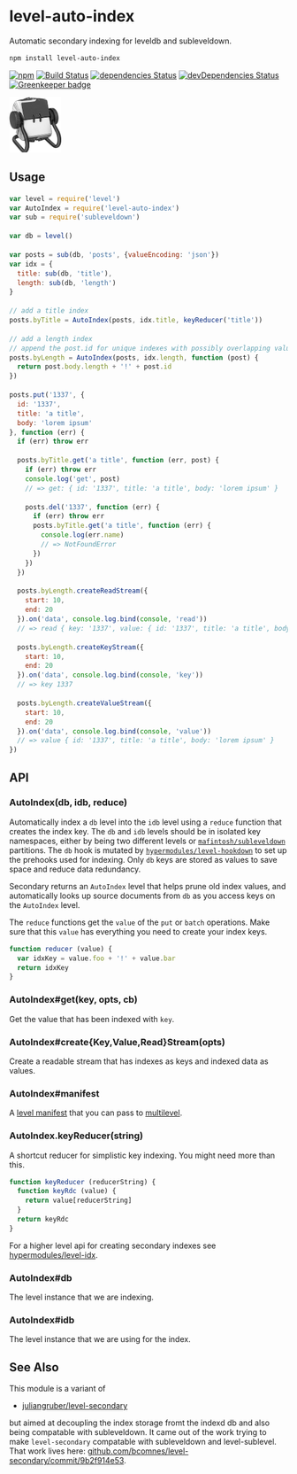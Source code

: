 # level-auto-index

Automatic secondary indexing for leveldb and subleveldown.


```bash
npm install level-auto-index
```

[![npm][npm-image]][npm-url]
[![Build Status](https://travis-ci.org/hypermodules/level-auto-index.svg?branch=master)](https://travis-ci.org/hypermodules/level-auto-index)
[![dependencies Status](https://david-dm.org/hypermodules/level-auto-index/status.svg)](https://david-dm.org/hypermodules/level-auto-index)
[![devDependencies Status](https://david-dm.org/hypermodules/level-auto-index/dev-status.svg)](https://david-dm.org/hypermodules/level-auto-index?type=dev)
[![Greenkeeper badge](https://badges.greenkeeper.io/hypermodules/level-auto-index.svg)](https://greenkeeper.io/)

<img height="100" src="index.png">

[npm-image]: https://img.shields.io/npm/v/level-auto-index.svg
[npm-url]: https://www.npmjs.com/package/level-auto-index

## Usage

```js
var level = require('level')
var AutoIndex = require('level-auto-index')
var sub = require('subleveldown')

var db = level()

var posts = sub(db, 'posts', {valueEncoding: 'json'})
var idx = {
  title: sub(db, 'title'),
  length: sub(db, 'length')
}

// add a title index
posts.byTitle = AutoIndex(posts, idx.title, keyReducer('title'))

// add a length index
// append the post.id for unique indexes with possibly overlapping values
posts.byLength = AutoIndex(posts, idx.length, function (post) {
  return post.body.length + '!' + post.id
})

posts.put('1337', {
  id: '1337',
  title: 'a title',
  body: 'lorem ipsum'
}, function (err) {
  if (err) throw err

  posts.byTitle.get('a title', function (err, post) {
    if (err) throw err
    console.log('get', post)
    // => get: { id: '1337', title: 'a title', body: 'lorem ipsum' }

    posts.del('1337', function (err) {
      if (err) throw err
      posts.byTitle.get('a title', function (err) {
        console.log(err.name)
        // => NotFoundError
      })
    })
  })

  posts.byLength.createReadStream({
    start: 10,
    end: 20
  }).on('data', console.log.bind(console, 'read'))
  // => read { key: '1337', value: { id: '1337', title: 'a title', body: 'lorem ipsum' } }

  posts.byLength.createKeyStream({
    start: 10,
    end: 20
  }).on('data', console.log.bind(console, 'key'))
  // => key 1337

  posts.byLength.createValueStream({
    start: 10,
    end: 20
  }).on('data', console.log.bind(console, 'value'))
  // => value { id: '1337', title: 'a title', body: 'lorem ipsum' }
})
```

## API

### AutoIndex(db, idb, reduce)

Automatically index a `db` level into the `idb` level using a `reduce` function that creates the index key.  The `db` and `idb` levels should be in isolated key namespaces, either by being two different levels or [`mafintosh/subleveldown`](https://github.com/mafintosh/subleveldown) partitions.  The `db` hook is mutated by [`hypermodules/level-hookdown`](https://github.com/hypermodules/level-hookdown) to set up the prehooks used for indexing.  Only `db` keys are stored as values to save space and reduce data redundancy.

Secondary returns an `AutoIndex` level that helps prune old index values, and automatically looks up source documents from `db` as you access keys on the `AutoIndex` level.

The `reduce` functions get the `value` of the `put` or `batch` operations.  Make sure that this `value` has everything you need to create your index keys.

```js
function reducer (value) {
  var idxKey = value.foo + '!' + value.bar
  return idxKey
}
```

### AutoIndex#get(key, opts, cb)

Get the value that has been indexed with `key`.

### AutoIndex#create{Key,Value,Read}Stream(opts)

Create a readable stream that has indexes as keys and indexed data as values.

### AutoIndex#manifest

A [level manifest](https://github.com/dominictarr/level-manifest) that you can pass to [multilevel](https://github.com/juliangruber/multilevel).

### AutoIndex.keyReducer(string)

A shortcut reducer for simplistic key indexing.  You might need more than this.

```js
function keyReducer (reducerString) {
  function keyRdc (value) {
    return value[reducerString]
  }
  return keyRdc
}
```

For a higher level api for creating secondary indexes see [hypermodules/level-idx](https://github.com/hypermodules/level-idx).

### AutoIndex#db

The level instance that we are indexing.

### AutoIndex#idb

The level instance that we are using for the index.

## See Also

This module is a variant of

- [juliangruber/level-secondary](https://github.com/juliangruber/level-secondary)

but aimed at decoupling the index storage fromt the indexd db and also being compatable with subleveldown.  It came out of the work trying to make `level-secondary` compatable with subleveldown and level-sublevel.  That work lives here: [github.com/bcomnes/level-secondary/commit/9b2f914e53](https://github.com/bcomnes/level-secondary/commit/9b2f914e5304c791813b39abf892c32ee7616abf).
